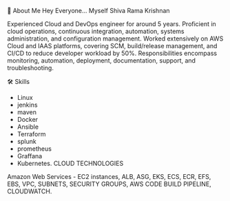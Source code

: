 🚀 About Me
Hey Everyone... Myself Shiva Rama Krishnan

Experienced Cloud and DevOps engineer for around 5 years. Proficient in cloud operations, continuous integration, automation, systems administration, and configuration management. Worked extensively on AWS Cloud and IAAS platforms, covering SCM, build/release management, and CI/CD to reduce developer workload by 50%. Responsibilities encompass monitoring, automation, deployment, documentation, support, and troubleshooting.

🛠 Skills
- Linux
- jenkins
- maven
- Docker
- Ansible
- Terraform
- splunk
- prometheus
- Graffana
- Kubernetes.
CLOUD TECHNOLOGIES

Amazon Web Services - EC2 instances, ALB, ASG, EKS, ECS, ECR, EFS, EBS, VPC, SUBNETS, SECURITY GROUPS, AWS CODE BUILD PIPELINE, CLOUDWATCH.
